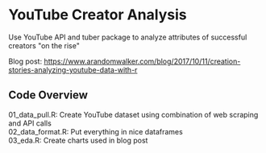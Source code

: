 # YouTube Creator Analysis   

Use YouTube API and tuber package to analyze attributes of successful creators "on the rise"  

Blog post: https://www.arandomwalker.com/blog/2017/10/11/creation-stories-analyzing-youtube-data-with-r  

## Code Overview   

01_data_pull.R: Create YouTube dataset using combination of web scraping and API calls  
02_data_format.R: Put everything in nice dataframes   
03_eda.R: Create charts used in blog post   



